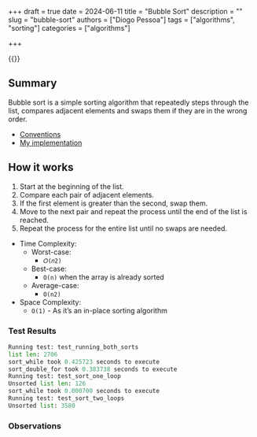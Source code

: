 +++
draft = true
date = 2024-06-11
title = "Bubble Sort"
description = ""
slug = "bubble-sort"
authors = ["Diogo Pessoa"]
tags = ["algorithms", "sorting"]
categories = ["algorithms"]

+++


{{<toc>}}

## Summary

Bubble sort is a simple sorting algorithm that repeatedly steps through the list,
compares adjacent elements and swaps them if they are in the wrong order.

- [Conventions](https://diogo-pessoa.github.io/posts/conventions)
- [My implementation](https://github.com/diogo-pessoa/coding-exercises-for-interviews/tree/main/algorithms/bubblesort)

## How it works

1. Start at the beginning of the list.
2. Compare each pair of adjacent elements.
3. If the first element is greater than the second, swap them.
4. Move to the next pair and repeat the process until the end of the list is reached.
5. Repeat the process for the entire list until no swaps are needed.

* Time Complexity:
    * Worst-case:
        * `𝑂(𝑛2)`
    * Best-case:
        * `O(n)` when the array is already sorted
    * Average-case:
        * `O(n2)`
* Space Complexity:
    * `O(1)` - As it’s an in-place sorting algorithm

### Test Results

```python
Running test: test_running_both_sorts
list len: 2706
sort_while took 0.425723 seconds to execute
sort_double_for took 0.383738 seconds to execute
Running test: test_sort_one_loop
Unsorted list len: 126
sort_while took 0.000700 seconds to execute
Running test: test_sort_two_loops
Unsorted list: 3580
```

### Observations
